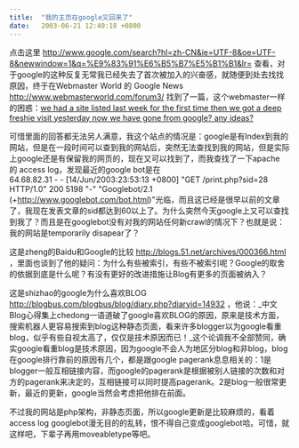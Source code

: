 ```yaml
---
title:  "我的主页在google又回来了"
date:   2003-06-21 12:40:18 +0800
---
```


点击这里 http://www.google.com/search?hl=zh-CN&ie=UTF-8&oe=UTF-8&newwindow=1&q=%E9%83%91%E6%B5%B7%E5%B1%B1&lr= 查看，对于google的这种反复无常我已经失去了首次被加入的兴奋感，就随便到处去找找原因，终于在Webmaster World 的 Google News http://www.webmasterworld.com/forum3/ 找到了一篇，这个webmaster一样的困惑：[we had a site listed last week for the first time then we got a deep freshie visit yesterday now we have gone from google? any ideas?
](http://www.webmasterworld.com/forum3/14281.htm)  

可惜里面的回答都无法另人满意，我这个站点的情况是：google是有Index到我的网站，但是在一段时间可以查到我的网站后，突然无法查找到我的网站，但是实际上google还是有保留我的网页的，现在又可以找到了，而我查找了一下apache 的 access log，发现最近的google bot是在  
64.68.82.31 - - [14/Jun/2003:23:53:13 +0800] "GET /print.php?sid=28 HTTP/1.0" 200 5198 "-" "Googlebot/2.1 (+http://www.googlebot.com/bot.html)"光临，而且这已经是很早以前的文章了，我现在发表文章的sid都达到60以上了。为什么突然今天google上又可以查找到我了？而且是在googlebot没有对我的网站任何新crawl的情况下？也就是说：我的网站是temporarily disapear了？  

这是zheng的Baidu和Google的比较 http://blogs.51.net/archives/000366.html ，里面也谈到了他的疑问：为什么有些被索引，有些不被索引呢？Google的取舍的依据到底是什么呢？有没有更好的改进措施让Blog有更多的页面被纳入？

这是shizhao的google为什么喜欢BLOG http://blogbus.com/blogbus/blog/diary.php?diaryid=14932 ，他说：_中文Blog心得集上chedong一语道破了google喜欢BLOG的原因，原来是技术方面，搜索机器人更容易搜索到blog这种静态页面，看来许多blogger以为google看重blog，似乎有些自视太高了，仅仅是技术原因而已！_这个论调我不全部赞同，确实google看重blog是技术原因，因为google不会人为地区分blog和非blog，blog在google排行靠前的原因有几个，都是跟google pagerank息息相关的：1是blogger一般互相链接内容，而google的pagerank是根据被别人链接的次数和对方的pagerank来决定的，互相链接可以同时提高pagerank。2是blog一般很常更新，最近的更新，google当然会考虑把他排在前面。  

不过我的网站是php架构，非静态页面，所以google更新是比较麻烦的，看着access log googlebot漫无目的的乱转，恨不得自己变成googlebot哈。可惜，就这样吧，下辈子再用moveabletype等吧。  

